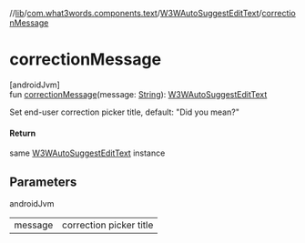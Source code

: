 //[lib](../../../index.md)/[com.what3words.components.text](../index.md)/[W3WAutoSuggestEditText](index.md)/[correctionMessage](correction-message.md)

# correctionMessage

[androidJvm]\
fun [correctionMessage](correction-message.md)(message: [String](https://kotlinlang.org/api/latest/jvm/stdlib/kotlin/-string/index.html)): [W3WAutoSuggestEditText](index.md)

Set end-user correction picker title, default: "Did you mean?"

#### Return

same [W3WAutoSuggestEditText](index.md) instance

## Parameters

androidJvm

| | |
|---|---|
| message | correction picker title |

